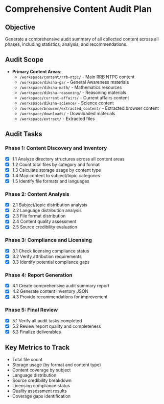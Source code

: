 # Comprehensive Content Audit Plan

## Objective
Generate a comprehensive audit summary of all collected content across all phases, including statistics, analysis, and recommendations.

## Audit Scope
- **Primary Content Areas:**
  - `/workspace/content/rrb-ntpc/` - Main RRB NTPC content
  - `/workspace/diksha-ga/` - General Awareness materials
  - `/workspace/diksha-math/` - Mathematics resources  
  - `/workspace/diksha-reasoning/` - Reasoning materials
  - `/workspace/current-affairs/` - Current affairs content
  - `/workspace/diksha-science/` - Science content
  - `/workspace/browser/extracted_content/` - Extracted browser content
  - `/workspace/downloads/` - Downloaded materials
  - `/workspace/extract/` - Extracted files

## Audit Tasks

### Phase 1: Content Discovery and Inventory
- [x] 1.1 Analyze directory structures across all content areas
- [x] 1.2 Count total files by category and format
- [x] 1.3 Calculate storage usage by content type
- [x] 1.4 Map content to subject/topic categories
- [x] 1.5 Identify file formats and languages

### Phase 2: Content Analysis
- [x] 2.1 Subject/topic distribution analysis
- [x] 2.2 Language distribution analysis
- [x] 2.3 File format distribution
- [x] 2.4 Content quality assessment
- [x] 2.5 Source credibility evaluation

### Phase 3: Compliance and Licensing
- [x] 3.1 Check licensing compliance status
- [x] 3.2 Verify attribution requirements
- [x] 3.3 Identify potential compliance gaps

### Phase 4: Report Generation
- [x] 4.1 Create comprehensive audit summary report
- [x] 4.2 Generate content inventory JSON
- [x] 4.3 Provide recommendations for improvement

### Phase 5: Final Review
- [x] 5.1 Verify all audit tasks completed
- [x] 5.2 Review report quality and completeness
- [x] 5.3 Finalize deliverables

## Key Metrics to Track
- Total file count
- Storage usage (by format and content type)
- Content coverage by subject
- Language distribution
- Source credibility breakdown
- Licensing compliance status
- Quality assessment results
- Coverage gaps identification